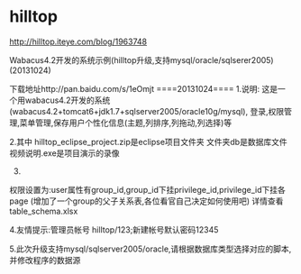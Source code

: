 hilltop
=======
http://hilltop.iteye.com/blog/1963748

Wabacus4.2开发的系统示例(hilltop升级,支持mysql/oracle/sqlserer2005)(20131024)

下载地址http://pan.baidu.com/s/1eOmjt 
====20131024==== 
1.说明: 
这是一个用wabacus4.2开发的系统(wabacus4.2+tomcat6+jdk1.7+sqlserver2005/oracle10g/mysql), 
登录,权限管理,菜单管理,保存用户个性化信息(主题,列排序,列拖动,列选择)等 

2.其中 
hilltop_eclipse_project.zip是eclipse项目文件夹 
文件夹db是数据库文件 
视频说明.exe是项目演示的录像 

3. 
权限设置为:user属性有group_id,group_id下挂privilege_id,privilege_id下挂各page 
(增加了一个group的父子关系表,各位看官自己决定如何使用吧) 
详情查看table_schema.xlsx 

4.友情提示:管理员帐号 hilltop/123;新建帐号默认密码12345 

5.此次升级支持mysql/sqlserver2005/oracle,请根据数据库类型选择对应的脚本,并修改程序的数据源 
